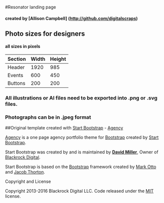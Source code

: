 
#Resonator landing page

#### created by [Allison Campbell] (http://github.com/digitalscraps)

## Photo sizes for designers
#### all sizes in pixels

Section|Width|Height
-------|-----|------
Header|1920|985
Events|600|450
Buttons|200|200

### All illustrations or AI files need to be exported into .png or .svg files. 
### Photographs can be in .jpeg format


##Original template created with [Start Bootstrap](http://startbootstrap.com/) - [Agency](http://startbootstrap.com/template-overviews/agency/)

[Agency](http://startbootstrap.com/template-overviews/agency/) is a one page agency portfolio theme for [Bootstrap](http://getbootstrap.com/) created by [Start Bootstrap](http://startbootstrap.com/).

Start Bootstrap was created by and is maintained by **[David Miller](http://davidmiller.io/)**, Owner of [Blackrock Digital](http://blackrockdigital.io/).

Start Bootstrap is based on the [Bootstrap](http://getbootstrap.com/) framework created by [Mark Otto](https://twitter.com/mdo) and [Jacob Thorton](https://twitter.com/fat).

Copyright and License

Copyright 2013-2016 Blackrock Digital LLC. Code released under the [MIT](https://github.com/BlackrockDigital/startbootstrap-agency/blob/gh-pages/LICENSE) license.
